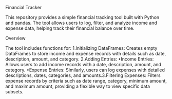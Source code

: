 Financial Tracker
 
This repository provides a simple financial tracking tool built with Python and pandas. The tool allows users to log, filter, and analyze income and 
expense data, helping track their financial balance over time.
 
Overview
 
The tool includes functions for:
​1.​Initializing DataFrames: Creates empty DataFrames to store income and expense records with details such as date, description, amount, and category.
​2.​Adding Entries:
​•​Income Entries: Allows users to add income records with a date, description, amount, and category.
​•​Expense Entries: Similarly, users can log expenses with detailed descriptions, dates, categories, and amounts.
​3.​Filtering Expenses: Filters expense records by criteria such as date range, category, minimum amount, and maximum amount, providing a flexible way to 
view specific data subsets.

